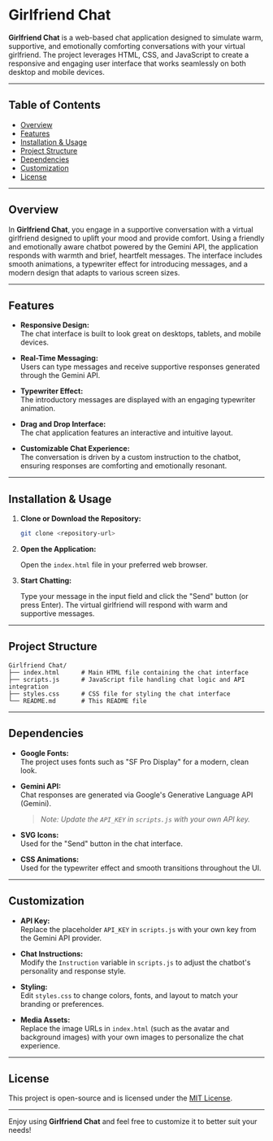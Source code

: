 # Girlfriend Chat

**Girlfriend Chat** is a web-based chat application designed to simulate warm, supportive, and emotionally comforting conversations with your virtual girlfriend. The project leverages HTML, CSS, and JavaScript to create a responsive and engaging user interface that works seamlessly on both desktop and mobile devices.

---

## Table of Contents

- [Overview](#overview)
- [Features](#features)
- [Installation & Usage](#installation--usage)
- [Project Structure](#project-structure)
- [Dependencies](#dependencies)
- [Customization](#customization)
- [License](#license)

---

## Overview

In **Girlfriend Chat**, you engage in a supportive conversation with a virtual girlfriend designed to uplift your mood and provide comfort. Using a friendly and emotionally aware chatbot powered by the Gemini API, the application responds with warmth and brief, heartfelt messages. The interface includes smooth animations, a typewriter effect for introducing messages, and a modern design that adapts to various screen sizes.

---

## Features

- **Responsive Design:**  
  The chat interface is built to look great on desktops, tablets, and mobile devices.

- **Real-Time Messaging:**  
  Users can type messages and receive supportive responses generated through the Gemini API.

- **Typewriter Effect:**  
  The introductory messages are displayed with an engaging typewriter animation.

- **Drag and Drop Interface:**  
  The chat application features an interactive and intuitive layout.

- **Customizable Chat Experience:**  
  The conversation is driven by a custom instruction to the chatbot, ensuring responses are comforting and emotionally resonant.

---

## Installation & Usage

1. **Clone or Download the Repository:**

   ```bash
   git clone <repository-url>
   ```

2. **Open the Application:**

   Open the `index.html` file in your preferred web browser.

3. **Start Chatting:**

   Type your message in the input field and click the "Send" button (or press Enter). The virtual girlfriend will respond with warm and supportive messages.

---

## Project Structure

```
Girlfriend Chat/
├── index.html      # Main HTML file containing the chat interface
├── scripts.js      # JavaScript file handling chat logic and API integration
├── styles.css      # CSS file for styling the chat interface
└── README.md       # This README file
```

---

## Dependencies

- **Google Fonts:**  
  The project uses fonts such as "SF Pro Display" for a modern, clean look.

- **Gemini API:**  
  Chat responses are generated via Google's Generative Language API (Gemini).  
  > *Note: Update the `API_KEY` in `scripts.js` with your own API key.*

- **SVG Icons:**  
  Used for the "Send" button in the chat interface.

- **CSS Animations:**  
  Used for the typewriter effect and smooth transitions throughout the UI.

---

## Customization

- **API Key:**  
  Replace the placeholder `API_KEY` in `scripts.js` with your own key from the Gemini API provider.

- **Chat Instructions:**  
  Modify the `Instruction` variable in `scripts.js` to adjust the chatbot's personality and response style.

- **Styling:**  
  Edit `styles.css` to change colors, fonts, and layout to match your branding or preferences.

- **Media Assets:**  
  Replace the image URLs in `index.html` (such as the avatar and background images) with your own images to personalize the chat experience.

---

## License

This project is open-source and is licensed under the [MIT License](https://opensource.org/licenses/MIT).

---

Enjoy using **Girlfriend Chat** and feel free to customize it to better suit your needs!

